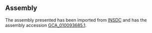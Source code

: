 
Assembly
--------

The assembly presented has been imported from 
[INSDC](http://www.insdc.org) and has the assembly accession
[GCA\_010093685.1](http://www.ebi.ac.uk/ena/data/view/GCA_010093685.1).

